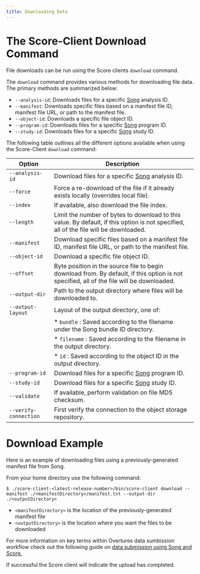 ```yaml
---
title: Downloading Data
---
```


# The Score-Client Download Command

File downloads can be run using the Score clients `download` command. 

The `download` command provides various methods for downloading file data. The primary methods are summarized below:

* `--analysis-id`: Downloads files for a specific [Song](/documentation/song) analysis ID. 
* `--manifest`: Downloads specific files based on a manifest file ID, manifest file URL, or path to the manifest file.
* `--object-id`: Downloads a specific file object ID.
* `--program-id`: Downloads files for a specific [Song](/documentation/song) program ID.
* `--study-id`: Downloads files for a specific [Song](/documentation/song) study ID.

The following table outlines all the different options available when using the Score-Client `download` command:

| Option | Description |
| -------| ------------|
| `--analysis-id` | Download files for a specific [Song](/documentation/song) analysis ID. |
| `--force` | Force a re-download of the file if it already exists locally (overrides local file). |
| `--index` | If available, also download the file index. |
| `--length` | Limit the number of bytes to download to this value.  By default, if this option is not specified, all of the file will be downloaded. |
| `--manifest` | Download specific files based on a manifest file ID, manifest file URL, or path to the manifest file. |
| `--object-id` | Download a specific file object ID. |
| `--offset` | Byte position in the source file to begin download from.  By default, if this option is not specified, all of the file will be downloaded. |
| `--output-dir` | Path to the output directory where files will be downloaded to. |
| `--output-layout` | Layout of the output directory, one of: |
| | * `bundle` : Saved according to the filename under the Song bundle ID directory. |
| | * `filename` : Saved according to the filename in the output directory. |
| | * `id` : Saved according to the object ID in the output directory. |
| `--program-id` | Download files for a specific [Song](/documentation/song) program ID. |
| `--study-id` | Download files for a specific [Song](/documentation/song) study ID. |
| `--validate` | If available, perform validation on file MD5 checksum. |
| `--verify-connection` | First verify the connection to the object storage repository. |

# Download Example

Here is an example of downloading files using a previously-generated manifest file from Song.

From your home directory use the following command:

```shell
$ ./score-client-<latest-release-number>/bin/score-client download --manifest ./<manifestDirectory>/manifest.txt --output-dir ./<outputDirectory>
```

-  `<manifestDirectory>` is the location of the previously-generated manifest file
- `<outputDirectory>` is the location where you want the files to be downloaded

<Note title="What is a Manifest?">For more information on key terms within Overtures data sumbission workflow check out the following guide on [data submission using Song and Score.](/documentation/song/user/submit/)</Note>


If successful the Score client will indicate the upload has completed.
